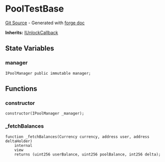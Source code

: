 # PoolTestBase
[Git Source](https://github.com/uniswap/v4-core/blob/b619b6718e31aa5b4fa0286520c455ceb950276d/src/test/PoolTestBase.sol) - Generated with [forge doc](https://book.getfoundry.sh/reference/forge/forge-doc)

**Inherits:**
[IUnlockCallback](/src/interfaces/callback/IUnlockCallback.sol/interface.IUnlockCallback.md)


## State Variables
### manager

```solidity
IPoolManager public immutable manager;
```


## Functions
### constructor


```solidity
constructor(IPoolManager _manager);
```

### _fetchBalances


```solidity
function _fetchBalances(Currency currency, address user, address deltaHolder)
    internal
    view
    returns (uint256 userBalance, uint256 poolBalance, int256 delta);
```

